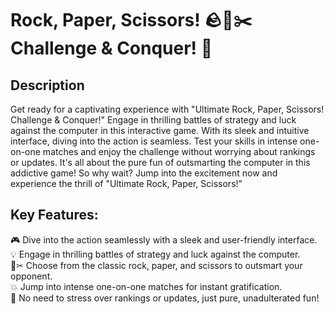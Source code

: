<h1>
  Rock, Paper, Scissors! 🪨📄✂️ Challenge & Conquer! 🌟
</h1>

<h2>
  Description
</h2>
<p>
  Get ready for a captivating experience with "Ultimate Rock, Paper, Scissors! Challenge & Conquer!" Engage in thrilling battles of strategy and luck against the computer in this interactive game. With its sleek and intuitive interface, diving into the action is seamless. Test your skills in intense one-on-one matches and enjoy the challenge without worrying about rankings or updates. It's all about the pure fun of outsmarting the computer in this addictive game! So why wait? Jump into the excitement now and experience the thrill of "Ultimate Rock, Paper, Scissors!"
</p>

<h2>
  Key Features:
</h2>
<p>
  🎮 Dive into the action seamlessly with a sleek and user-friendly interface.
  <br>
  💡 Engage in thrilling battles of strategy and luck against the computer.
  <br>
  📄✂ Choose from the classic rock, paper, and scissors to outsmart your opponent.
  <br>
  💥 Jump into intense one-on-one matches for instant gratification.
  <br>
  🎉 No need to stress over rankings or updates, just pure, unadulterated fun!
</p>
